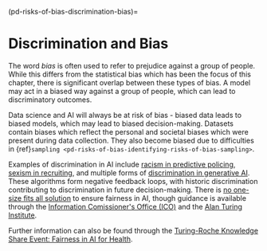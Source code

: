 (pd-risks-of-bias-discrimination-bias)=
# Discrimination and Bias

The word *bias* is often used to refer to prejudice against a group of people. 
While this differs from the statistical bias which has been the focus of this chapter, there is significant overlap between these types of bias. 
A model may act in a biased way against a group of people, which can lead to discriminatory outcomes. 

Data science and AI will always be at risk of bias - biased data leads to biased models, which may lead to biased decision-making. 
Datasets contain biases which reflect the personal and societal biases which were present during data collection.
They also become biased due to difficulties in {ref}`sampling <pd-risks-of-bias-identifying-risks-of-bias-sampling>`. 

Examples of discrimination in AI include [racism in predictive policing](https://www.technologyreview.com/2020/07/17/1005396/predictive-policing-algorithms-racist-dismantled-machine-learning-bias-criminal-justice/), [sexism in recruiting](https://www.reuters.com/article/us-amazon-com-jobs-automation-insight-idUSKCN1MK08G/), and multiple forms of [discrimination in generative AI](https://en.wikipedia.org/wiki/Tay_(chatbot)). 
These algorithms form negative feedback loops, with historic discrimination contributing to discrimination in future decision-making. 
There is [no one-size fits all solution](https://dl.acm.org/doi/10.1145/3616865) to ensure fairness in AI, though guidance is available through the [Information Comissioner's Office (ICO)](https://ico.org.uk/for-organisations/uk-gdpr-guidance-and-resources/artificial-intelligence/guidance-on-ai-and-data-protection/how-do-we-ensure-fairness-in-ai/) and the [Alan Turing Institute](https://www.turing.ac.uk/news/publications/ai-ethics-and-governance-practice-ai-fairness-practice). 

Further information can also be found through the [Turing-Roche Knowledge Share Event: Fairness in AI for Health](https://www.youtube.com/watch?v=Tuz7IGqDAIs&list=PLDbZND-EA4eHYGwDyOEiUumyCNPAx2gyF).
 
